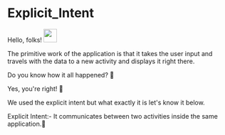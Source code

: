 # Explicit_Intent
Hello, folks! <img src="https://raw.githubusercontent.com/MartinHeinz/MartinHeinz/master/wave.gif" width="30px">

The primitive work of the application is that it takes the user input and travels with the data to a new activity and displays it right there.  

Do you know how it all happened? 🤔

Yes, you're right! 🤩

We used the explicit intent but what exactly it is let's know it below.

Explicit Intent:- It communicates between two activities inside the same application.🤝




